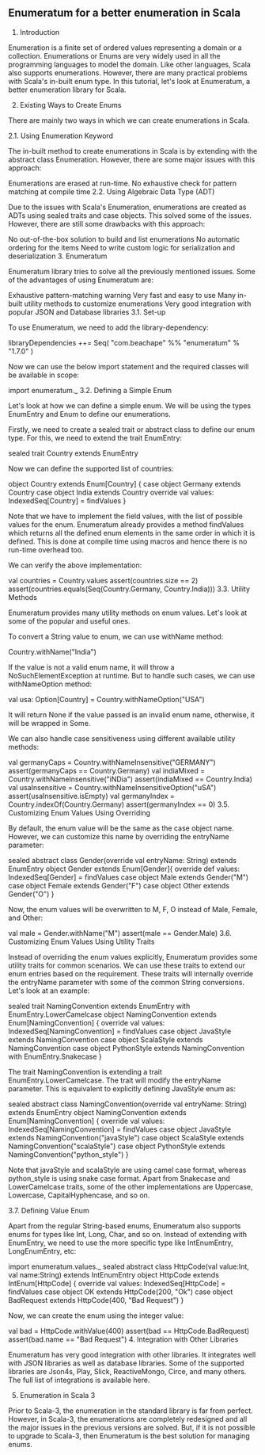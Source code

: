 ## Enumeratum for a better enumeration in Scala

1. Introduction

Enumeration is a finite set of ordered values representing a domain or a collection. Enumerations or Enums are very widely used in all the programming languages to model the domain. Like other languages, Scala also supports enumerations. However, there are many practical problems with Scala's in-built enum type. In this tutorial, let's look at Enumeratum, a better enumeration library for Scala.

2. Existing Ways to Create Enums

There are mainly two ways in which we can create enumerations in Scala.

2.1. Using Enumeration Keyword

The in-built method to create enumerations in Scala is by extending with the abstract class Enumeration. However, there are some major issues with this approach:

Enumerations are erased at run-time.
No exhaustive check for pattern matching at compile time
2.2. Using Algebraic Data Type (ADT)

Due to the issues with Scala's Enumeration, enumerations are created as ADTs using sealed traits and case objects. This solved some of the issues. However, there are still some drawbacks with this approach:

No out-of-the-box solution to build and list enumerations
No automatic ordering for the items
Need to write custom logic for serialization and deserialization
3. Enumeratum

Enumeratum library tries to solve all the previously mentioned issues. Some of the advantages of using Enumeratum are:

Exhaustive pattern-matching warning
Very fast and easy to use
Many in-built utility methods to customize enumerations
Very good integration with popular JSON and Database libraries
3.1. Set-up

To use Enumeratum, we need to add the library-dependency:

libraryDependencies ++= Seq(
    "com.beachape" %% "enumeratum" % "1.7.0"
)

Now we can use the below import statement and the required classes will be available in scope:

import enumeratum._
3.2. Defining a Simple Enum

Let's look at how we can define a simple enum. We will be using the types EnumEntry and Enum to define our enumerations.

Firstly, we need to create a sealed trait or abstract class to define our enum type. For this, we need to extend the trait EnumEntry:

sealed trait Country extends EnumEntry

Now we can define the supported list of countries:

object Country extends Enum[Country] {
  case object Germany extends Country
  case object India extends Country
  override val values: IndexedSeq[Country] = findValues
}

Note that we have to implement the field values, with the list of possible values for the enum. Enumeratum already provides a method findValues which returns all the defined enum elements in the same order in which it is defined. This is done at compile time using macros and hence there is no run-time overhead too.

We can verify the above implementation:

val countries = Country.values
assert(countries.size == 2)
assert(countries.equals(Seq(Country.Germany, Country.India)))
3.3. Utility Methods

Enumeratum provides many utility methods on enum values. Let's look at some of the popular and useful ones.

To convert a String value to enum, we can use withName method:

Country.withName("India")

If the value is not a valid enum name, it will throw a NoSuchElementException at runtime. But to handle such cases, we can use withNameOption method:

val usa: Option[Country] = Country.withNameOption("USA")

It will return None if the value passed is an invalid enum name, otherwise, it will be wrapped in Some.

We can also handle case sensitiveness using different available utility methods:

val germanyCaps = Country.withNameInsensitive("GERMANY")
assert(germanyCaps == Country.Germany)
val indiaMixed = Country.withNameInsensitive("iNDia")
assert(indiaMixed == Country.India)
val usaInsensitive = Country.withNameInsensitiveOption("uSA")
assert(usaInsensitive.isEmpty)
val germanyIndex = Country.indexOf(Country.Germany)
assert(germanyIndex == 0)
3.5. Customizing Enum Values Using Overriding

By default, the enum value will be the same as the case object name. However, we can customize this name by overriding the entryName parameter:

sealed abstract class Gender(override val entryName: String) extends EnumEntry
object Gender extends Enum[Gender]{
  override def values: IndexedSeq[Gender] = findValues
  case object Male extends Gender("M")
  case object Female extends Gender("F")
  case object Other extends Gender("O")
}

Now, the enum values will be overwritten to M, F, O instead of Male, Female, and Other:

val male = Gender.withName("M")
assert(male == Gender.Male)
3.6. Customizing Enum Values Using Utility Traits

Instead of overriding the enum values explicitly, Enumeratum provides some utility traits for common scenarios. We can use these traits to extend our enum entries based on the requirement. These traits will internally override the entryName parameter with some of the common String conversions.  Let's look at an example:

sealed trait NamingConvention extends EnumEntry with EnumEntry.LowerCamelcase
object NamingConvention extends Enum[NamingConvention] {
  override val values: IndexedSeq[NamingConvention] = findValues
  case object JavaStyle extends NamingConvention
  case object ScalaStyle extends NamingConvention
  case object PythonStyle extends NamingConvention with EnumEntry.Snakecase
}

The trait NamingConvention is extending a trait EnumEntry.LowerCamelcase. The trait will modify the entryName parameter. This is equivalent to explicitly defining JavaStyle enum as:

sealed abstract class NamingConvention(override val entryName: String) extends EnumEntry 
object NamingConvention extends Enum[NamingConvention] {
  override val values: IndexedSeq[NamingConvention] = findValues
  case object JavaStyle extends NamingConvention("javaStyle")
  case object ScalaStyle extends NamingConvention("scalaStyle")
  case object PythonStyle extends NamingConvention("python_style")
}

Note that javaStyle and scalaStyle are using camel case format, whereas python_style is using snake case format. Apart from Snakecase and LowerCamelcase traits, some of the other implementations are Uppercase, Lowercase, CapitalHyphencase, and so on.

3.7. Defining Value Enum

Apart from the regular String-based enums, Enumeratum also supports enums for types like Int, Long, Char, and so on. Instead of extending with EnumEntry, we need to use the more specific type like IntEnumEntry, LongEnumEntry, etc:

import enumeratum.values._
sealed abstract class HttpCode(val value:Int, val name:String) extends IntEnumEntry
object HttpCode extends IntEnum[HttpCode] {
  override val values: IndexedSeq[HttpCode] = findValues
  case object OK extends HttpCode(200, "Ok")
  case object BadRequest extends HttpCode(400, "Bad Request")
}

Now, we can create the enum using the integer value:

val bad = HttpCode.withValue(400)
assert(bad == HttpCode.BadRequest)
assert(bad.name == "Bad Request")
4. Integration with Other Libraries

Enumeratum has very good integration with other libraries. It integrates well with JSON libraries as well as database libraries. Some of the supported libraries are Json4s, Play, Slick, ReactiveMongo, Circe, and many others. The full list of integrations is available here.

5. Enumeration in Scala 3

Prior to Scala-3, the enumeration in the standard library is far from perfect. However, in Scala-3, the enumerations are completely redesigned and all the major issues in the previous versions are solved. But, if it is not possible to upgrade to Scala-3, then Enumeratum is the best solution for managing enums.
